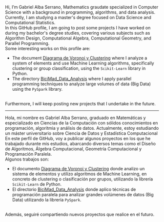 Hi, I’m Gabriel Alba Serrano, Mathematics graudate specialized in Computer Science with a background in programming, algorithms, and data analysis. Currently, I am studying a master's degree focused on Data Science and Computational Statistics. <br>
In this GitHub profile, I am going to post some projects I have worked on during my bachelor's degree studies, covering various subjects such as Algorithm Design, 
Computational Algebra, Computational Geometry, and Parallel Programming. <br>
Some interesting works on this profile are:
- The document [Diagrama de Voronoi y Clustering](https://github.com/GabrielAlbaSerrano/Computational_Geometry/blob/main/Memoria%20pr%C3%A1ctica%202%20-%20Diagrama%20de%20Voronoi%20y%20Clustering.pdf) where I analyze a system of elements and use Machine Learning algorithms, specifically clustering or group classification, using the `Scikit-Learn` library in Python.
- The directory [BiciMad_Data_Analysis](https://github.com/GabrielAlbaSerrano/Parallel_Programming/tree/main/BiciMad_Data_Analysis) where I apply parallel programming techniques to analyze large volumes of data (Big Data) using the `PySpark` library.
<br>
Furthermore, I will keep posting new projects that I undertake in the future.

------------

Hola, mi nombre es Gabriel Alba Serrano, graduado en Matemáticas y especializado en Ciencias de la Computación con sólidos
conocimientos en programación, algoritmia y análisis de datos. Actualmente, estoy estudiando un máster universitario sobre Ciencia de Datos y Estadística Computacional <br>
En este perfil de GitHub, voy a publicar algunos proyectos en los que he trabajado durante mis estudios, abarcando diversos temas como el Diseño de Algoritmos, 
Álgebra Computacional, Geometría Computacional y Programación Paralela. <br>
Algunos trabajos son:
- El documento [Diagrama de Voronoi y Clustering](https://github.com/GabrielAlbaSerrano/Computational_Geometry/blob/main/Memoria%20pr%C3%A1ctica%202%20-%20Diagrama%20de%20Voronoi%20y%20Clustering.pdf)
donde analizo un sistema de elementos y utilizo algoritmos de Machine Learning, en concreto de clustering o clasificación por grupos, utilizando la librería `Scikit-Learn` de Python.
- El directorio [BiciMad_Data_Analysis](https://github.com/GabrielAlbaSerrano/Parallel_Programming/tree/main/BiciMad_Data_Analysis) donde aplico técnicas de programación paralela para
analizar grandes volúmenes de datos (Big Data) utilizando la librería `PySpark`.
<br>
Además, seguiré compartiendo nuevos proyectos que realice en el futuro.
